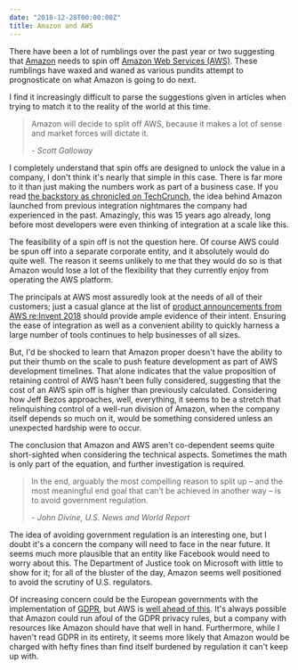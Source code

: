 ```yaml
---
date: "2018-12-28T00:00:00Z"
title: Amazon and AWS
---
```


There have been a lot of rumblings over the past year or two suggesting that [Amazon][2] needs to spin off [Amazon Web Services (AWS)][1].  These rumblings have
waxed and waned as various pundits attempt to prognosticate on what Amazon is going to do next.

I find it increasingly difficult to parse the suggestions given in articles when trying to match it to the reality of the world at this time.

> Amazon will decide to split off AWS, because it makes a lot of sense and market forces will dictate it.
>
> *- Scott Galloway*

I completely understand that spin offs are designed to unlock the value in a company, I don't think it's nearly that simple in this case.  There is far more to it than just making the numbers work as part of a business case.  If you read [the backstory as chronicled on TechCrunch][2], the idea behind Amazon launched from previous integration nightmares
the company had experienced in the past.  Amazingly, this was 15 years ago already, long before most developers were even thinking of integration at a scale like this.

The feasibility of a spin off is not the question here.  Of course AWS could be spun off into a separate corporate entity, and it absolutely would do quite well.  The 
reason it seems unlikely to me that they would do so is that Amazon would lose a lot of the flexibility that they currently enjoy from operating the AWS platform.

The principals at AWS most assuredly look at the needs of all of their customers; just a casual glance at the list of [product announcements from AWS re:Invent 2018][3]
should provide ample evidence of their intent.  Ensuring the ease of integration as well as a convenient ability to quickly harness a large number of tools continues to
help businesses of all sizes.

But, I'd be shocked to learn that Amazon proper doesn't have the ability to put their thumb on the scale to push feature development as part of AWS development
timelines.  That alone indicates that the value proposition of retaining control of AWS hasn't been fully considered, suggesting that the cost of an AWS spin off is higher
than previously calculated.  Considering how Jeff Bezos approaches, well, everything, it seems to be a stretch that relinquishing control of a well-run division of Amazon,
when the company itself depends so much on it, would be something considered unless an unexpected hardship were to occur.

The conclusion that Amazon and AWS aren't co-dependent seems quite short-sighted when considering the technical aspects.  Sometimes the math is only part of the equation, and further investigation is required.

> In the end, arguably the most compelling reason to split up – and the most meaningful end goal that can’t be achieved in another way – is to avoid government regulation.
>
> *- John Divine, U.S. News and World Report*

The idea of avoiding government regulation is an interesting one, but I doubt it's a concern the company will need to face in the near future.  It seems much more plausible
that an entity like Facebook would need to worry about this.  The Department of Justice took on Microsoft with little to show for it; for all of the bluster of the day, Amazon 
seems well positioned to avoid the scrutiny of U.S. regulators.

Of increasing concern could be the European governments with the implementation of [GDPR][4], but AWS is [well ahead of this][5].  It's always possible that Amazon could run
afoul of the GDPR privacy rules, but a company with resources like Amazon should have that well in hand.  Furthermore, while I haven't read GDPR in its entirety, it seems
more likely that Amazon would be charged with hefty fines than find itself burdened by regulation it can't keep up with.

[1]: https://aws.amazon.com/
[2]: https://techcrunch.com/2016/07/02/andy-jassys-brief-history-of-the-genesis-of-aws/
[3]: https://aws.amazon.com/new/reinvent/
[4]: https://eugdpr.org/
[5]: https://aws.amazon.com/compliance/gdpr-center/